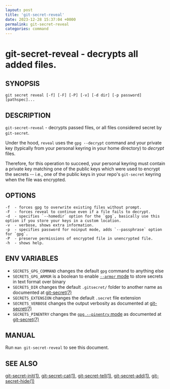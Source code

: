 ```yaml
---
layout: post
title: 'git-secret-reveal'
date: 2023-12-28 15:37:04 +0000
permalink: git-secret-reveal
categories: command
---
```

git-secret-reveal - decrypts all added files.
=============================================

## SYNOPSIS

    git secret reveal [-f] [-F] [-P] [-v] [-d dir] [-p password] [pathspec]...


## DESCRIPTION
`git-secret-reveal` - decrypts passed files, or all files considered secret by `git-secret`.

Under the hood, `reveal` uses the `gpg --decrypt` command
and your private key (typically from your personal keyring in your
home directory) to _decrypt_ files.

Therefore, for this operation to succeed, your personal keyring must contain a private key 
matching one of the public keys which were used to encrypt the secrets --
i.e., one of the public keys in your repo's `git-secret` keyring when the file was encrypted. 



## OPTIONS

    -f  - forces gpg to overwrite existing files without prompt.
    -F  - forces reveal to continue even if a file fails to decrypt.
    -d  - specifies `--homedir` option for the `gpg`, basically use this option if you store your keys in a custom location.
    -v  - verbose, shows extra information.
    -p  - specifies password for noinput mode, adds `--passphrase` option for `gpg`.
    -P  - preserve permissions of encrypted file in unencrypted file.
    -h  - shows help.


## ENV VARIABLES

- `SECRETS_GPG_COMMAND` changes the default `gpg` command to anything else
- `SECRETS_GPG_ARMOR` is a boolean to enable [`--armor` mode](https://www.gnupg.org/gph/en/manual/r1290.html) to store secrets in text format over binary
- `SECRETS_DIR` changes the default `.gitsecret/` folder to another name as documented at [git-secret(7)](https://git-secret.io/)
- `SECRETS_EXTENSION` changes the default `.secret` file extension
- `SECRETS_VERBOSE` changes the output verbosity as documented at [git-secret(7)](https://git-secret.io/)
- `SECRETS_PINENTRY` changes the [`gpg --pinentry` mode](https://github.com/gpg/pinentry) as documented at [git-secret(7)](https://git-secret.io/)


## MANUAL

Run `man git-secret-reveal` to see this document.


## SEE ALSO

[git-secret-init(1)](https://git-secret.io/git-secret-init), [git-secret-cat(1)](https://git-secret.io/git-secret-cat),
[git-secret-tell(1)](https://git-secret.io/git-secret-tell), [git-secret-add(1)](https://git-secret.io/git-secret-add),
[git-secret-hide(1)](https://git-secret.io/git-secret-hide)
